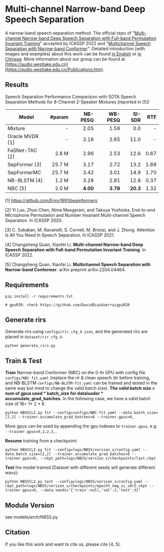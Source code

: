 # Multi-channel Narrow-band Deep Speech Separation

A narrow-band speech separation method.
The official repo of "[Multi-channel Narrow-band Deep Speech Separation with Full-band Permutation Invariant Training](https://arxiv.org/abs/2110.05966)" accepted by ICASSP 2022 and "[Multichannel Speech Separation with Narrow-band Conformer](https://arxiv.org/abs/2204.04464)".
Detailed introduction (with images and examples) about this work can be found [in English](https://audio.westlake.edu.cn/Research/nbss.htm) or [in Chinese](https://quancs.github.io/zh-cn/blog/nbss/).
More information about our group can be found at [https://audio.westlake.edu.cn](https://audio.westlake.edu.cn/Publications.htm).


## Results

Speech Separation Performance Comparision with SOTA Speech Separation Methods for 8-Channel 2-Speaker Mixtures (reported in [5])

Model			| #param	| NB-PESQ 	| WB-PESQ 	| SI-SDR	| RTF
------			|------:	|------:	|------:	|------:	|------:
Mixture 		| - 		| 2.05 		| 1.59 		| 0.0		| -
Oracle MVDR [1] | - 		| 3.16	 	| 2.65 		| 11.0		| -
FaSNet-TAC [2] 	| 2.8 M 	| 2.96 		| 2.53 		| 12.6		| 0.67
SepFormer [3]	| 25.7 M	| 3.17		| 2.72		| 13.2		| 1.69
SepFormerMC		| 25.7 M	| 3.42		| 3.01		| 14.9		| 1.70
NB-BLSTM [4] 	| 1.2 M		| 3.28 		| 2.81	 	| 12.8		| 0.37
NBC [5]			| 2.0 M		| **4.00**	| **3.78**	| **20.3**	| 1.32

[1] https://github.com/Enny1991/beamformers

[2] Yi Luo, Zhuo Chen, Nima Mesgarani, and Takuya Yoshioka. End-to-end Microphone Permutation and Number Invariant Multi-channel Speech Separation. In ICASSP 2020.

[3] C. Subakan, M. Ravanelli, S. Cornell, M. Bronzi, and J. Zhong. Attention Is All You Need In Speech Separation. In ICASSP 2021.

[4] Changsheng Quan, Xiaofei Li. **Multi-channel Narrow-band Deep Speech Separation with Full-band Permutation Invariant Training**. In ICASSP 2022.

[5] Changsheng Quan, Xiaofei Li. **Multichannel Speech Separation with Narrow-band Conformer**. arXiv preprint arXiv:2204.04464.


## Requirements
```
pip install -r requirements.txt

# gpuRIR: check https://github.com/DavidDiazGuerra/gpuRIR
```

## Generate rirs
Generate rirs using `configs/rir_cfg_4.json`, and the generated rirs are placed in `dataset/rir_cfg_4`.
```
python generate_rirs.py
```

## Train & Test
**Train** Narrow-band Conformer (NBC) on the 0-th GPU with config file `configs/NBC-fit.yaml` (replace the rir & clean speech dir before training, and NB-BLSTM `configs/NB-BLSTM-fit.yaml` can be trained and tested in the same way but mind to change the valid batch size). **The valid batch size = num of gpus used * batch_size for dataloader * accumulate_grad_batches.** In the following case, we have a valid batch size of 16= 1* 2 * 8.
```
python NBSSCLI.py fit --config=configs/NBC-fit.yaml --data.batch_size=[2,2] --trainer.accumulate_grad_batches=8 --trainer.gpus=0,
```
More gpus can be used by appending the gpu indexes to `trainer.gpus`, e.g. `--trainer.gpus=0,1,2,3,`.


**Resume** training from a checkpoint:
```
python NBSSCLI.py fit --config=logs/NBSS/version_x/config.yaml --data.batch_size=[2,2] --trainer.accumulate_grad_batches=8 --trainer.gpus=0, --ckpt_path=logs/NBSS/version_x/checkpoints/last.ckpt
```

**Test** the model trained (Dataset with different seeds will generate different wavs):
```
python NBSSCLI.py test --config=logs/NBSS/version_x/config.yaml --ckpt_path=logs/NBSS/version_x/checkpoints/epochY_neg_si_sdrZ.ckpt --trainer.gpus=0, --data.seeds="{'train':null,'val':2,'test':3}"
```


## Module Version
see models/arch/NBSS.py

## Citation
If you like this work and want to cite us, please cite [4, 5].
